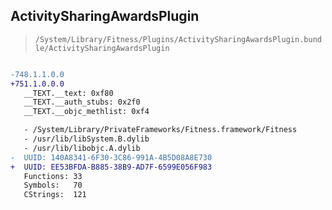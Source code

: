 ## ActivitySharingAwardsPlugin

> `/System/Library/Fitness/Plugins/ActivitySharingAwardsPlugin.bundle/ActivitySharingAwardsPlugin`

```diff

-748.1.1.0.0
+751.1.0.0.0
   __TEXT.__text: 0xf80
   __TEXT.__auth_stubs: 0x2f0
   __TEXT.__objc_methlist: 0xf4

   - /System/Library/PrivateFrameworks/Fitness.framework/Fitness
   - /usr/lib/libSystem.B.dylib
   - /usr/lib/libobjc.A.dylib
-  UUID: 140A8341-6F30-3C86-991A-4B5D08A8E730
+  UUID: EE53BFDA-B885-38B9-AD7F-6599E056F983
   Functions: 33
   Symbols:   70
   CStrings:  121

```
